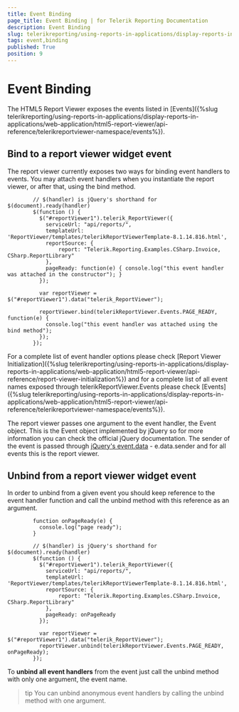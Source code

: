 ```yaml
---
title: Event Binding
page_title: Event Binding | for Telerik Reporting Documentation
description: Event Binding
slug: telerikreporting/using-reports-in-applications/display-reports-in-applications/web-application/html5-report-viewer/event-binding
tags: event,binding
published: True
position: 9
---
```


# Event Binding



The HTML5 Report Viewer exposes the events listed in [Events]({%slug telerikreporting/using-reports-in-applications/display-reports-in-applications/web-application/html5-report-viewer/api-reference/telerikreportviewer-namespace/events%}).
      

## Bind to a report viewer widget event

The report viewer currently exposes two ways for binding event handlers to events.
          You may attach event handlers when you instantiate the report viewer, or after that, using the bind method.
        

	
            // $(handler) is jQuery's shorthand for $(document).ready(handler)
            $(function () {
              $("#reportViewer1").telerik_ReportViewer({
                serviceUrl: "api/reports/",
                templateUrl: 'ReportViewer/templates/telerikReportViewerTemplate-8.1.14.816.html',
                reportSource: {
                    report: "Telerik.Reporting.Examples.CSharp.Invoice, CSharp.ReportLibrary"
                },
                pageReady: function(e) { console.log("this event handler was attached in the constructor"); }
              });
              
              var reportViewer = $("#reportViewer1").data("telerik_ReportViewer");
              
              reportViewer.bind(telerikReportViewer.Events.PAGE_READY, function(e) { 
                console.log("this event handler was attached using the bind method");
              });
            });
          



For a complete list of event handler options please check [Report Viewer Initialization]({%slug telerikreporting/using-reports-in-applications/display-reports-in-applications/web-application/html5-report-viewer/api-reference/report-viewer-initialization%})
          and for a complete list of all event names exposed through telerikReportViewer.Events please check
          [Events]({%slug telerikreporting/using-reports-in-applications/display-reports-in-applications/web-application/html5-report-viewer/api-reference/telerikreportviewer-namespace/events%}).
        

The report viewer passes one argument to the event handler, the Event object.
          This is the Event object implemented by jQuery so for more information you can check the official jQuery documentation.
          The sender of the event is passed through 
          [jQuery's event.data](https://api.jquery.com/event.data/) - e.data.sender and for all events this is the report viewer.
        

## Unbind from a report viewer widget event

In order to unbind from a given event you should keep reference to the event handler function and
          call the unbind method with this reference as an argument.
        

	
            function onPageReady(e) { 
              console.log("page ready"); 
            }
            
            // $(handler) is jQuery's shorthand for $(document).ready(handler)
            $(function () {
              $("#reportViewer1").telerik_ReportViewer({
                serviceUrl: "api/reports/",
                templateUrl: 'ReportViewer/templates/telerikReportViewerTemplate-8.1.14.816.html',
                reportSource: {
                    report: "Telerik.Reporting.Examples.CSharp.Invoice, CSharp.ReportLibrary"
                },
                pageReady: onPageReady
              });
              
              var reportViewer = $("#reportViewer1").data("telerik_ReportViewer");
              reportViewer.unbind(telerikReportViewer.Events.PAGE_READY, onPageReady);
            });
          



To __unbind all event handlers__ from the event just call the unbind method with only one argument, the event name.
        

>tip You can unbind anonymous event handlers by calling the unbind method with one argument.
>

